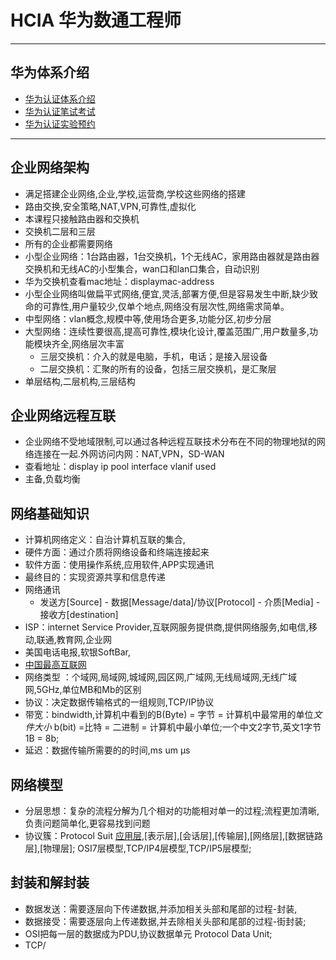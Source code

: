 # HCIA 华为数通工程师
***
## 华为体系介绍
 - [华为认证体系介绍](https://e.huawei.com/cn/talent/cert/#/)
 - [华为认证笔试考试](https://e.huawei.com/cn/talent/#/pearson-VUE-appointment)
 - [华为认证实验预约](https://e.huawei.com/cn/talent/#/myappointments/application)
******
## 企业网络架构
-  满足搭建企业网络,企业,学校,运营商,学校这些网络的搭建
- 路由交换,安全策略,NAT,VPN,可靠性,虚拟化
- 本课程只接触路由器和交换机
- 交换机二层和三层
- 所有的企业都需要网络
- 小型企业网络：1台路由器，1台交换机，1个无线AC，家用路由器就是路由器交换机和无线AC的小型集合，wan口和lan口集合，自动识别
- 华为交换机查看mac地址：displaymac-address
- 小型企业网络叫做扁平式网络,便宜,灵活,部署方便,但是容易发生中断,缺少致命的可靠性,用户量较少,仅单个地点,网络没有层次性,网络需求简单。
- 中型网络：vlan概念,规模中等,使用场合更多,功能分区,初步分层
- 大型网络：连续性要很高,提高可靠性,模块化设计,覆盖范围广,用户数量多,功能模块齐全,网络层次丰富
  + 三层交换机：介入的就是电脑，手机，电话；是接入层设备
  + 二层交换机：汇聚的所有的设备，包括三层交换机，是汇聚层
 - 单层结构,二层机构,三层结构
## 企业网络远程互联
- 企业网络不受地域限制,可以通过各种远程互联技术分布在不同的物理地狱的网络连接在一起.外网访问内网：NAT,VPN，SD-WAN
- 查看地址：display ip pool interface vlanif used
- 主备,负载均衡
## 网络基础知识
- 计算机网络定义：自治计算机互联的集合,
- 硬件方面：通过介质将网络设备和终端连接起来
- 软件方面：使用操作系统,应用软件,APP实现通讯
- 最终目的：实现资源共享和信息传递
- 网络通讯
  + 发送方[Source] - 数据[Message/data]/协议[Protocol] - 介质[Media] - 接收方[destination] 
- ISP：internet Service Provider,互联网服务提供商,提供网络服务,如电信,移动,联通,教育网,企业网
- 美国电话电报,软银SoftBar,
- [中国最高互联网](https://www.cnnic.net.cn/)
- 网络类型 ：个域网,局域网,城域网,园区网,广域网,无线局域网,无线广域网,5GHz,单位MB和Mb的区别 
- 协议：决定数据传输格式的一组规则,TCP/IP协议
- 带宽：bindwidth,计算机中看到的B(Byte) = 字节 = 计算机中最常用的单位*文件大小* b(bit) =比特 = 二进制 = 计算机中最小单位;一个中文2字节,英文1字节 1B = 8b;
- 延迟：数据传输所需要的的时间,ms um μs
## 网络模型
- 分层思想：复杂的流程分解为几个相对的功能相对单一的过程;流程更加清晰,负责问题简单化,更容易找到问题
- 协议簇：Protocol Suit [应用层](),[表示层],[会话层],[传输层],[网络层],[数据链路层],[物理层]; OSI7层模型,TCP/IP4层模型,TCP/IP5层模型;
## 封装和解封装
- 数据发送：需要逐层向下传递数据,并添加相关头部和尾部的过程-封装,
- 数据接受：需要逐层向上传递数据,并去除相关头部和尾部的过程-街封装;
- OSI把每一层的数据成为PDU,协议数据单元 Protocol Data Unit;
- TCP/


